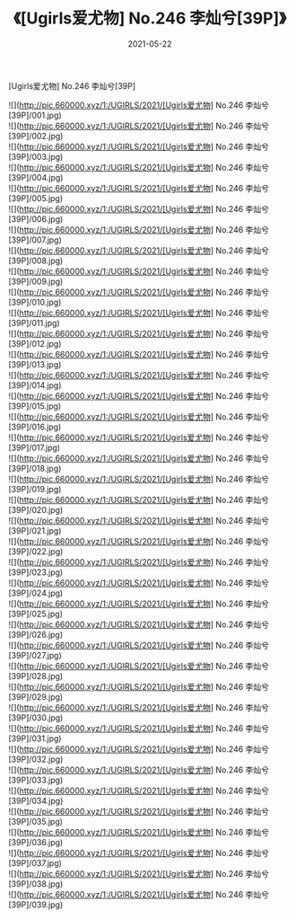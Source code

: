 ﻿---
layout: post
title:  《[Ugirls爱尤物] No.246 李灿兮[39P]》
date:   2021-05-22
img: http://pic.660000.xyz/1:/UGIRLS/2021/[Ugirls爱尤物] No.246 李灿兮[39P]/000.jpg
categories: [美女, 清纯, 唯美]
---

[Ugirls爱尤物] No.246 李灿兮[39P]

  ![](http://pic.660000.xyz/1:/UGIRLS/2021/[Ugirls爱尤物] No.246 李灿兮[39P]/001.jpg) <br> ![](http://pic.660000.xyz/1:/UGIRLS/2021/[Ugirls爱尤物] No.246 李灿兮[39P]/002.jpg) <br> ![](http://pic.660000.xyz/1:/UGIRLS/2021/[Ugirls爱尤物] No.246 李灿兮[39P]/003.jpg) <br> ![](http://pic.660000.xyz/1:/UGIRLS/2021/[Ugirls爱尤物] No.246 李灿兮[39P]/004.jpg) <br> ![](http://pic.660000.xyz/1:/UGIRLS/2021/[Ugirls爱尤物] No.246 李灿兮[39P]/005.jpg) <br> ![](http://pic.660000.xyz/1:/UGIRLS/2021/[Ugirls爱尤物] No.246 李灿兮[39P]/006.jpg) <br> ![](http://pic.660000.xyz/1:/UGIRLS/2021/[Ugirls爱尤物] No.246 李灿兮[39P]/007.jpg) <br> ![](http://pic.660000.xyz/1:/UGIRLS/2021/[Ugirls爱尤物] No.246 李灿兮[39P]/008.jpg) <br> ![](http://pic.660000.xyz/1:/UGIRLS/2021/[Ugirls爱尤物] No.246 李灿兮[39P]/009.jpg) <br> ![](http://pic.660000.xyz/1:/UGIRLS/2021/[Ugirls爱尤物] No.246 李灿兮[39P]/010.jpg) <br> ![](http://pic.660000.xyz/1:/UGIRLS/2021/[Ugirls爱尤物] No.246 李灿兮[39P]/011.jpg) <br> ![](http://pic.660000.xyz/1:/UGIRLS/2021/[Ugirls爱尤物] No.246 李灿兮[39P]/012.jpg) <br> ![](http://pic.660000.xyz/1:/UGIRLS/2021/[Ugirls爱尤物] No.246 李灿兮[39P]/013.jpg) <br> ![](http://pic.660000.xyz/1:/UGIRLS/2021/[Ugirls爱尤物] No.246 李灿兮[39P]/014.jpg) <br> ![](http://pic.660000.xyz/1:/UGIRLS/2021/[Ugirls爱尤物] No.246 李灿兮[39P]/015.jpg) <br> ![](http://pic.660000.xyz/1:/UGIRLS/2021/[Ugirls爱尤物] No.246 李灿兮[39P]/016.jpg) <br> ![](http://pic.660000.xyz/1:/UGIRLS/2021/[Ugirls爱尤物] No.246 李灿兮[39P]/017.jpg) <br> ![](http://pic.660000.xyz/1:/UGIRLS/2021/[Ugirls爱尤物] No.246 李灿兮[39P]/018.jpg) <br> ![](http://pic.660000.xyz/1:/UGIRLS/2021/[Ugirls爱尤物] No.246 李灿兮[39P]/019.jpg) <br> ![](http://pic.660000.xyz/1:/UGIRLS/2021/[Ugirls爱尤物] No.246 李灿兮[39P]/020.jpg) <br> ![](http://pic.660000.xyz/1:/UGIRLS/2021/[Ugirls爱尤物] No.246 李灿兮[39P]/021.jpg) <br> ![](http://pic.660000.xyz/1:/UGIRLS/2021/[Ugirls爱尤物] No.246 李灿兮[39P]/022.jpg) <br> ![](http://pic.660000.xyz/1:/UGIRLS/2021/[Ugirls爱尤物] No.246 李灿兮[39P]/023.jpg) <br> ![](http://pic.660000.xyz/1:/UGIRLS/2021/[Ugirls爱尤物] No.246 李灿兮[39P]/024.jpg) <br> ![](http://pic.660000.xyz/1:/UGIRLS/2021/[Ugirls爱尤物] No.246 李灿兮[39P]/025.jpg) <br> ![](http://pic.660000.xyz/1:/UGIRLS/2021/[Ugirls爱尤物] No.246 李灿兮[39P]/026.jpg) <br> ![](http://pic.660000.xyz/1:/UGIRLS/2021/[Ugirls爱尤物] No.246 李灿兮[39P]/027.jpg) <br> ![](http://pic.660000.xyz/1:/UGIRLS/2021/[Ugirls爱尤物] No.246 李灿兮[39P]/028.jpg) <br> ![](http://pic.660000.xyz/1:/UGIRLS/2021/[Ugirls爱尤物] No.246 李灿兮[39P]/029.jpg) <br> ![](http://pic.660000.xyz/1:/UGIRLS/2021/[Ugirls爱尤物] No.246 李灿兮[39P]/030.jpg) <br> ![](http://pic.660000.xyz/1:/UGIRLS/2021/[Ugirls爱尤物] No.246 李灿兮[39P]/031.jpg) <br> ![](http://pic.660000.xyz/1:/UGIRLS/2021/[Ugirls爱尤物] No.246 李灿兮[39P]/032.jpg) <br> ![](http://pic.660000.xyz/1:/UGIRLS/2021/[Ugirls爱尤物] No.246 李灿兮[39P]/033.jpg) <br> ![](http://pic.660000.xyz/1:/UGIRLS/2021/[Ugirls爱尤物] No.246 李灿兮[39P]/034.jpg) <br> ![](http://pic.660000.xyz/1:/UGIRLS/2021/[Ugirls爱尤物] No.246 李灿兮[39P]/035.jpg) <br> ![](http://pic.660000.xyz/1:/UGIRLS/2021/[Ugirls爱尤物] No.246 李灿兮[39P]/036.jpg) <br> ![](http://pic.660000.xyz/1:/UGIRLS/2021/[Ugirls爱尤物] No.246 李灿兮[39P]/037.jpg) <br> ![](http://pic.660000.xyz/1:/UGIRLS/2021/[Ugirls爱尤物] No.246 李灿兮[39P]/038.jpg) <br> ![](http://pic.660000.xyz/1:/UGIRLS/2021/[Ugirls爱尤物] No.246 李灿兮[39P]/039.jpg) <br>